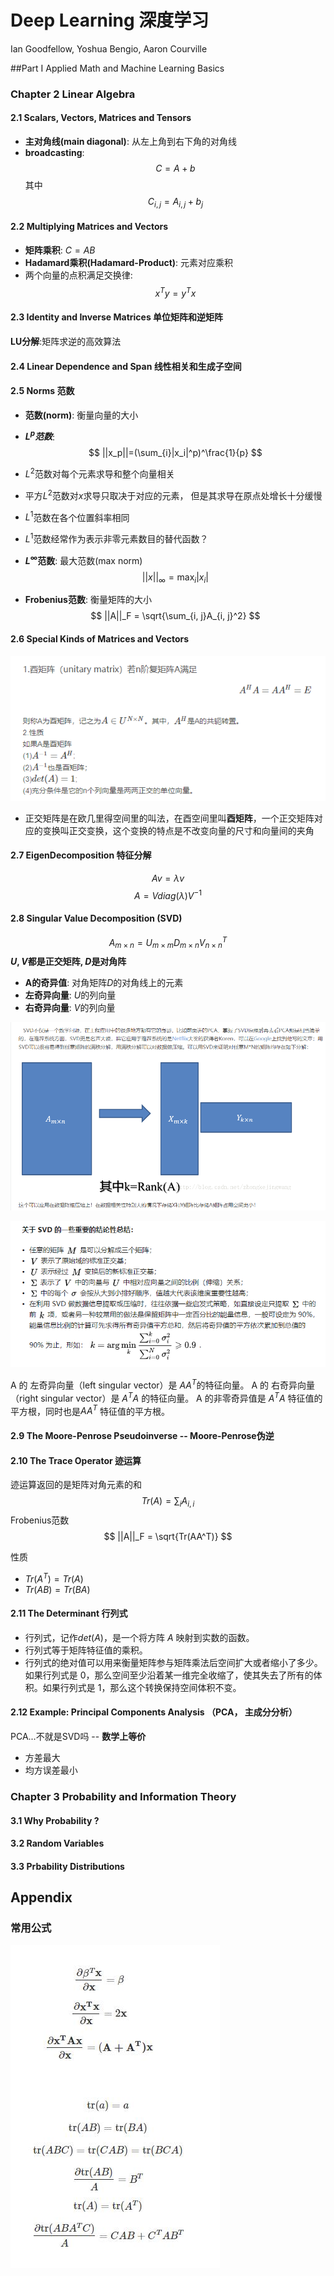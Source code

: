 # Deep Learning 深度学习

Ian Goodfellow, Yoshua Bengio, Aaron Courville

##Part I Applied Math and Machine Learning Basics

### Chapter 2 Linear Algebra
#### 2.1 Scalars, Vectors, Matrices and Tensors
* **主对角线(main diagonal)**: 从左上角到右下角的对角线
* **broadcasting**:
$$C = A + b$$
其中$$C_{i, j} = A_{i, j} + b_j$$

#### 2.2 Multiplying Matrices and Vectors
* **矩阵乘积**: $C = AB$
* **Hadamard乘积(Hadamard-Product)**: 元素对应乘积
* 两个向量的点积满足交换律:
$$x^Ty=y^Tx$$

#### 2.3 Identity and Inverse Matrices 单位矩阵和逆矩阵
**LU分解**:矩阵求逆的高效算法

#### 2.4 Linear Dependence and Span 线性相关和生成子空间

#### 2.5 Norms 范数
* **范数(norm)**: 衡量向量的大小
* **$L^p范数$**:
$$
||x_p||=(\sum_{i}|x_i|^p)^\frac{1}{p}
$$

* $L^2$范数对每个元素求导和整个向量相关
* 平方$L^2$范数对$x$求导只取决于对应的元素， 但是其求导在原点处增长十分缓慢
* $L^1$范数在各个位置斜率相同
* $L^1$范数经常作为表示非零元素数目的替代函数？
* **$L^{\infty}$范数**: 最大范数(max norm)
$$
||x||_{\infty} = \max_{i}|x_i|
$$

* **Frobenius范数**: 衡量矩阵的大小
$$
||A||_F = \sqrt{\sum_{i, j}A_{i, j}^2}
$$

#### 2.6 Special Kinds of Matrices and Vectors
![avatar](image/酉矩阵.png)
* 正交矩阵是在欧几里得空间里的叫法，在酉空间里叫**酉矩阵**，一个正交矩阵对应的变换叫正交变换，这个变换的特点是不改变向量的尺寸和向量间的夹角

#### 2.7 EigenDecomposition 特征分解
$$
Av = \lambda v
$$
$$
A = Vdiag(\lambda)V^{-1}
$$

#### 2.8 Singular Value Decomposition (SVD)

$$
A_{m\times n} = U_{m\times m}D_{m\times n}V_{n\times n}^T
$$
**$U, V$都是正交矩阵, $D$是对角阵**

* **A的奇异值**: 对角矩阵$D$的对角线上的元素
* **左奇异向量**: $U$的列向量
* **右奇异向量**: $V$的列向量

![avatar](image/SVD.jpg)

![avatar](image/SVD性质.png)


A 的 左奇异向量（left singular vector）是 $AA^T$的特征向量。 A 的 右奇异向量（right singular vector）是 $A^TA$ 的特征向量。 A 的非零奇异值是 $A^TA$  特征值的平方根，同时也是$AA^T$  特征值的平方根。


#### 2.9 The Moore-Penrose Pseudoinverse -- Moore-Penrose伪逆

#### 2.10 The Trace Operator 迹运算
迹运算返回的是矩阵对角元素的和
$$
Tr(A) = \sum_{i}A_{i, i}
$$
Frobenius范数
$$
||A||_F = \sqrt{Tr(AA^T)}
$$

性质
* $Tr(A^T) = Tr(A)$
* $Tr(AB) = Tr(BA)$




#### 2.11 The Determinant 行列式
* 行列式，记作$det(A)$，是一个将方阵 $A$ 映射到实数的函数。
* 行列式等于矩阵特征值的乘积。
* 行列式的绝对值可以用来衡量矩阵参与矩阵乘法后空间扩大或者缩小了多少。如果行列式是 0，那么空间至少沿着某一维完全收缩了，使其失去了所有的体积。如果行列式是 1，那么这个转换保持空间体积不变。

#### 2.12 Example: Principal Components Analysis （PCA， 主成分分析）
PCA...不就是SVD吗 -- **数学上等价**

* 方差最大
* 均方误差最小


### Chapter 3 Probability and Information Theory
#### 3.1 Why Probability ?
#### 3.2 Random Variables
#### 3.3 Prbability Distributions



## Appendix
### 常用公式

![avatar](image/常用公式1.png)
